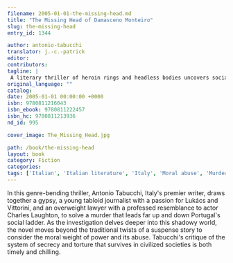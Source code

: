 ```yaml
---
filename: 2005-01-01-the-missing-head.md
title: "The Missing Head of Damasceno Monteiro"
slug: the-missing-head
entry_id: 1344

author: antonio-tabucchi
translator: j.-c.-patrick
editor: 
contributors: 
tagline: |
 A literary thriller of heroin rings and headless bodies uncovers social ills and corruption in modern day Portugal, while – as in all of Tabucchi's work – blurring genre boundaries
original_language: ""
catalog: 
date: 2005-01-01 00:00:00 +0000 
isbn: 9780811216043
isbn_ebook: 9780811222457
isbn_hc: 9780811213936
nd_id: 995

cover_image: The_Missing_Head.jpg

path: /book/the-missing-head
layout: book
category: Fiction
categories: 
tags: ['Italian', 'Italian literature', 'Italy', 'Moral abuse', 'Murder mystery', 'Portugal', 'Social corruption', 'Suspense', 'Thriller', 'Torture']
---
```

In this genre-bending thriller, Antonio Tabucchi, Italy's premier writer, draws together a gypsy, a young tabloid journalist with a passion for Lukács and Vittorini, and an overweight lawyer with a professed resemblance to actor Charles Laughton, to solve a murder that leads far up and down Portugal's social ladder. As the investigation delves deeper into this shadowy world, the novel moves beyond the traditional twists of a suspense story to consider the moral weight of power and its abuse. Tabucchi's critique of the system of secrecy and torture that survives in civilized societies is both timely and chilling.






